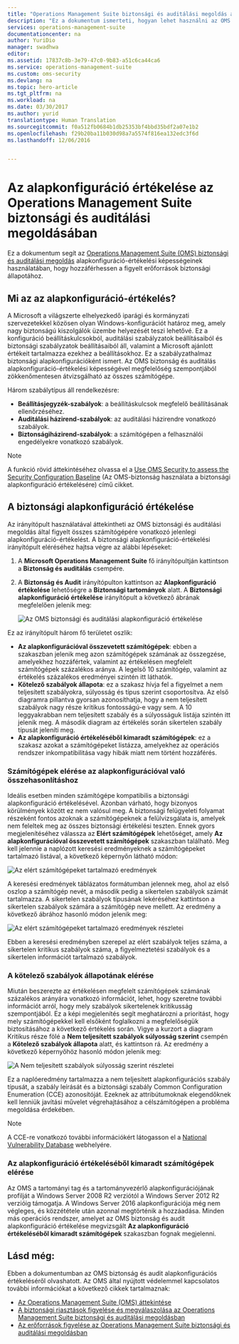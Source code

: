 ```yaml
---
title: "Operations Management Suite biztonsági és auditálási megoldás alapkonfigurációja| Microsoft Docs"
description: "Ez a dokumentum ismerteti, hogyan lehet használni az OMS biztonsági és auditálási megoldást az összes figyelt számítógép alapkonfigurációjának megfelelőségi és biztonsági célú értékelésére."
services: operations-management-suite
documentationcenter: na
author: YuriDio
manager: swadhwa
editor: 
ms.assetid: 17837c8b-3e79-47c0-9b83-a51c6ca44ca6
ms.service: operations-management-suite
ms.custom: oms-security
ms.devlang: na
ms.topic: hero-article
ms.tgt_pltfrm: na
ms.workload: na
ms.date: 03/30/2017
ms.author: yurid
translationtype: Human Translation
ms.sourcegitcommit: f0a512fb0684b1db25353bf4bbd35bdf2a07e1b2
ms.openlocfilehash: f29b20ba11b030d98a7a5574f816ea132edc3f6d
ms.lasthandoff: 12/06/2016


---
```

# <a name="baseline-assessment-in-operations-management-suite-security-and-audit-solution"></a>Az alapkonfiguráció értékelése az Operations Management Suite biztonsági és auditálási megoldásában
Ez a dokumentum segít az [Operations Management Suite (OMS) biztonsági és auditálási megoldás](operations-management-suite-overview.md) alapkonfiguráció-értékelési képességeinek használatában, hogy hozzáférhessen a figyelt erőforrások biztonsági állapotához.

## <a name="what-is-baseline-assessment"></a>Mi az az alapkonfiguráció-értékelés?
A Microsoft a világszerte elhelyezkedő iparági és kormányzati szervezetekkel közösen olyan Windows-konfigurációt határoz meg, amely nagy biztonságú kiszolgálók üzembe helyezését teszi lehetővé. Ez a konfiguráció beállításkulcsokból, auditálási szabályzatok beállításaiból és biztonsági szabályzatok beállításaiból áll, valamint a Microsoft ajánlott értékeit tartalmazza ezekhez a beállításokhoz. Ez a szabályzathalmaz biztonsági alapkonfigurációként ismert. Az OMS biztonság és auditálás alapkonfiguráció-értékelési képességével megfelelőség szempontjából zökkenőmentesen átvizsgálható az összes számítógépe. 

Három szabálytípus áll rendelkezésre:

* **Beállításjegyzék-szabályok**: a beállításkulcsok megfelelő beállításának ellenőrzéséhez.
* **Auditálási házirend-szabályok**: az auditálási házirendre vonatkozó szabályok.
* **Biztonságiházirend-szabályok**: a számítógépen a felhasználói engedélyekre vonatkozó szabályok.

> [!NOTE]
> A funkció rövid áttekintéséhez olvassa el a [Use OMS Security to assess the Security Configuration Baseline](https://blogs.technet.microsoft.com/msoms/2016/08/12/use-oms-security-to-assess-the-security-configuration-baseline/) (Az OMS-biztonság használata a biztonsági alapkonfiguráció értékelésére) című cikket.
> 
> 

## <a name="security-baseline-assessment"></a>A biztonsági alapkonfiguráció értékelése
Az irányítópult használatával áttekintheti az OMS biztonsági és auditálási megoldás által figyelt összes számítógépére vonatkozó jelenlegi alapkonfiguráció-értékelést.  A biztonsági alapkonfiguráció-értékelési irányítópult eléréséhez hajtsa végre az alábbi lépéseket:

1. A **Microsoft Operations Management Suite** fő irányítópultján kattintson a **Biztonság és auditálás** csempére.
2. A **Biztonság és Audit** irányítópulton kattintson az **Alapkonfiguráció értékelése** lehetőségre a **Biztonsági tartományok** alatt. A **Biztonsági alapkonfiguráció értékelése** irányítópult a következő ábrának megfelelően jelenik meg:
   
    ![Az OMS biztonsági és auditálási alapkonfiguráció értékelése](./media/oms-security-baseline/oms-security-baseline-fig1.png)

Ez az irányítópult három fő területet oszlik:

* **Az alapkonfigurációval összevetett számítógépek**: ebben a szakaszban jelenik meg azon számítógépek számának az összegzése, amelyekhez hozzáfértek, valamint az értékelésen megfelelt számítógépek százalékos aránya. A legelső 10 számítógép, valamint az értékelés százalékos eredményei szintén itt láthatók.
* **Kötelező szabályok állapota**: ez a szakasz hívja fel a figyelmet a nem teljesített szabályokra, súlyosság és típus szerint csoportosítva. Az első diagramra pillantva gyorsan azonosíthatja, hogy a nem teljesített szabályok nagy része kritikus fontosságú-e vagy sem. A 10 leggyakrabban nem teljesített szabály és a súlyosságuk listája szintén itt jelenik meg. A második diagram az értékelés során sikertelen szabály típusát jeleníti meg. 
* **Az alapkonfiguráció értékeléséből kimaradt számítógépek**: ez a szakasz azokat a számítógépeket listázza, amelyekhez az operációs rendszer inkompatibilitása vagy hibák miatt nem történt hozzáférés. 

### <a name="accessing-computers-compared-to-baseline"></a>Számítógépek elérése az alapkonfigurációval való összehasonlításhoz
Ideális esetben minden számítógépe kompatibilis a biztonsági alapkonfiguráció értékelésével. Azonban várható, hogy bizonyos körülmények között ez nem valósul meg. A biztonsági felügyeleti folyamat részeként fontos azoknak a számítógépeknek a felülvizsgálata is, amelyek nem feleltek meg az összes biztonsági értékelési teszten. Ennek gyors megjelenítéséhez válassza az **Elért számítógépek** lehetőséget, amely **Az alapkonfigurációval összevetett számítógépek** szakaszban található. Meg kell jelennie a naplózott keresési eredményeknek a számítógépeket tartalmazó listával, a következő képernyőn látható módon:

![Az elért számítógépeket tartalmazó eredmények](./media/oms-security-baseline/oms-security-baseline-fig2.png)

A keresési eredmények táblázatos formátumban jelennek meg, ahol az első oszlop a számítógép nevét, a második pedig a sikertelen szabályok számát tartalmazza. A sikertelen szabályok típusának lekéréséhez kattintson a sikertelen szabályok számára a számítógép neve mellett. Az eredmény a következő ábrához hasonló módon jelenik meg:

![Az elért számítógépeket tartalmazó eredmények részletei](./media/oms-security-baseline/oms-security-baseline-fig3.png)

Ebben a keresési eredményben szerepel az elért szabályok teljes száma, a sikertelen kritikus szabályok száma, a figyelmeztetési szabályok és a sikertelen információt tartalmazó szabályok.

### <a name="accessing-required-rules-status"></a>A kötelező szabályok állapotának elérése
Miután beszerezte az értékelésen megfelelt számítógépek számának százalékos arányára vonatkozó információt, lehet, hogy szeretne további információt arról, hogy mely szabályok sikertelenek kritikusság szempontjából. Ez a képi megjelenítés segít meghatározni a prioritást, hogy mely számítógépekkel kell elsőként foglalkozni a megfelelőségük biztosításához a következő értékelés során. Vigye a kurzort a diagram Kritikus része fölé a **Nem teljesített szabályok súlyosság szerint** csempén a **Kötelező szabályok állapota** alatt, és kattintson rá. Az eredmény a következő képernyőhöz hasonló módon jelenik meg:

![A Nem teljesített szabályok súlyosság szerint részletei](./media/oms-security-baseline/oms-security-baseline-fig4.png) 

Ez a naplóeredmény tartalmazza a nem teljesített alapkonfigurációs szabály típusát, a szabály leírását és a biztonsági szabály Common Configuration Enumeration (CCE) azonosítóját. Ezeknek az attribútumoknak elegendőknek kell lenniük javítási művelet végrehajtásához a célszámítógépen a probléma megoldása érdekében.

> [!NOTE]
> A CCE-re vonatkozó további információkért látogasson el a [National Vulnerability Database](https://nvd.nist.gov/cce/index.cfm) webhelyére.
> 
> 

### <a name="accessing-computers-missing-baseline-assessment"></a>Az alapkonfiguráció értékeléséből kimaradt számítógépek elérése
Az OMS a tartományi tag és a tartományvezérlő alapkonfigurációjának profilját a Windows Server 2008 R2 verziótól a Windows Server 2012 R2 verzióig támogatja. A Windows Server 2016 alapkonfigurációja még nem végleges, és közzététele után azonnal megtörténik a hozzáadása. Minden más operációs rendszer, amelyet az OMS biztonság és audit alapkonfiguráció értékelése megvizsgált **Az alapkonfiguráció értékeléséből kimaradt számítógépek** szakaszban fognak megjelenni.

## <a name="see-also"></a>Lásd még:
Ebben a dokumentumban az OMS biztonság és audit alapkonfigurációs értékeléséről olvashatott. Az OMS által nyújtott védelemmel kapcsolatos további információkat a következő cikkek tartalmaznak:

* [Az Operations Management Suite (OMS) áttekintése](operations-management-suite-overview.md)
* [A biztonsági riasztások figyelése és megválaszolása az Operations Management Suite biztonsági és auditálási megoldásban](oms-security-responding-alerts.md)
* [Az erőforrások figyelése az Operations Management Suite biztonsági és auditálási megoldásban](oms-security-monitoring-resources.md)



